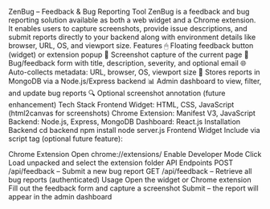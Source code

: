 ZenBug – Feedback & Bug Reporting Tool
ZenBug is a feedback and bug reporting solution available as both a web widget and a Chrome extension. It enables users to capture screenshots, provide issue descriptions, and submit reports directly to your backend along with environment details like browser, URL, OS, and viewport size.
Features
🖱 Floating feedback button (widget) or extension popup
📸 Screenshot capture of the current page
📝 Bug/feedback form with title, description, severity, and optional email
🌐 Auto-collects metadata: URL, browser, OS, viewport size
💾 Stores reports in MongoDB via a Node.js/Express backend
📊 Admin dashboard to view, filter, and update bug reports
🔍 Optional screenshot annotation (future enhancement)
Tech Stack
Frontend Widget: HTML, CSS, JavaScript (html2canvas for screenshots)
Chrome Extension: Manifest V3, JavaScript
Backend: Node.js, Express, MongoDB
Dashboard: React.js
Installation
Backend
cd backend
npm install
node server.js
Frontend Widget
Include via script tag (optional future feature):
<script src="https://your-domain.com/widget.js"></script>
Chrome Extension
Open chrome://extensions/
Enable Developer Mode
Click Load unpacked and select the extension folder
API Endpoints
POST /api/feedback – Submit a new bug report
GET /api/feedback – Retrieve all bug reports (authenticated)
Usage
Open the widget or Chrome extension
Fill out the feedback form and capture a screenshot
Submit – the report will appear in the admin dashboard
